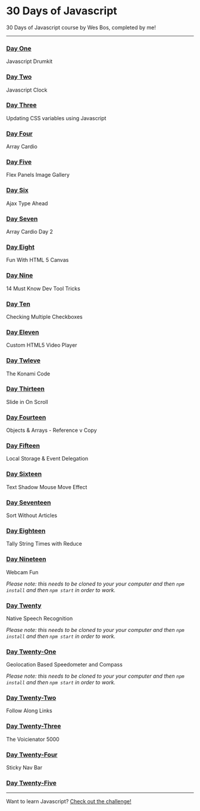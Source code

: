 # 30 Days of Javascript

30 Days of Javascript course by Wes Bos, completed by me!

---

### [Day One](http://morettiamye.github.io/thirtydaysofjs/01/)
Javascript Drumkit

### [Day Two](http://morettiamye.github.io/thirtydaysofjs/02/)
Javascript Clock

### [Day Three](http://morettiamye.github.io/thirtydaysofjs/03/)
Updating CSS variables using Javascript

### [Day Four](http://morettiamye.github.io/thirtydaysofjs/04/)
Array Cardio

### [Day Five](http://morettiamye.github.io/thirtydaysofjs/05/)
Flex Panels Image Gallery

### [Day Six](http://morettiamye.github.io/thirtydaysofjs/06/)
Ajax Type Ahead

### [Day Seven](http://morettiamye.github.io/thirtydaysofjs/07/)
Array Cardio Day 2

### [Day Eight](http://morettiamye.github.io/thirtydaysofjs/08/)
Fun With HTML 5 Canvas

### [Day Nine](http://morettiamye.github.io/thirtydaysofjs/09/)
14 Must Know Dev Tool Tricks

### [Day Ten](http://morettiamye.github.io/thirtydaysofjs/10/)
Checking Multiple Checkboxes

### [Day Eleven](http://morettiamye.github.io/thirtydaysofjs/11/)
Custom HTML5 Video Player

### [Day Twleve](http://morettiamye.github.io/thirtydaysofjs/12/)
The Konami Code

### [Day Thirteen](http://morettiamye.github.io/thirtydaysofjs/13/)
Slide in On Scroll

### [Day Fourteen](http://morettiamye.github.io/thirtydaysofjs/14/)
Objects & Arrays - Reference v Copy

### [Day Fifteen](http://morettiamye.github.io/thirtydaysofjs/15/)
Local Storage & Event Delegation

### [Day Sixteen](http://morettiamye.github.io/thirtydaysofjs/16/)
Text Shadow Mouse Move Effect

### [Day Seventeen](http://morettiamye.github.io/thirtydaysofjs/17/)
Sort Without Articles

### [Day Eighteen](http://morettiamye.github.io/thirtydaysofjs/18/)
Tally String Times with Reduce

### [Day Nineteen](http://morettiamye.github.io/thirtydaysofjs/19/)
Webcam Fun

_Please note: this needs to be cloned to your your computer and then  `npm install` and then `npm start` in order to work._

### [Day Twenty](http://morettiamye.github.io/thirtydaysofjs/20/)
Native Speech Recognition

_Please note: this needs to be cloned to your your computer and then  `npm install` and then `npm start` in order to work._

### [Day Twenty-One](http://morettiamye.github.io/thirtydaysofjs/21/)
Geolocation Based Speedometer and Compass

_Please note: this needs to be cloned to your your computer and then  `npm install` and then `npm start` in order to work._

### [Day Twenty-Two](http://morettiamye.github.io/thirtydaysofjs/22/)
Follow Along Links

### [Day Twenty-Three](http://morettiamye.github.io/thirtydaysofjs/23/)
The Voicienator 5000

### [Day Twenty-Four](http://morettiamye.github.io/thirtydaysofjs/24/)
Sticky Nav Bar

### [Day Twenty-Five](http://morettiamye.github.io/thirtydaysofjs/25/)
---

Want to learn Javascript?  [Check out the challenge!](https://javascript30.com/)



